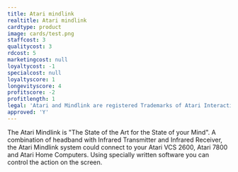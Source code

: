 ```yaml
---
title: Atari mindlink
realtitle: Atari mindlink
cardtype: product
image: cards/test.png
staffcost: 3
qualitycost: 3
rdcost: 5
marketingcost: null
loyaltycost: -1
specialcost: null
loyaltyscore: 1
longevityscore: 4
profitscore: -2
profitlength: 1
legal: 'Atari and Mindlink are registered Trademarks of Atari Interactive, Inc'
approved: 'Y'
---
```


The Atari Mindlink is "The State of the Art for the State of your Mind".  A combination of headband with Infrared Transmitter and Infrared Receiver, the Atari Mindlink system could connect to your Atari VCS 2600, Atari 7800 and Atari Home Computers. Using specially written software you can control the action on the screen.
